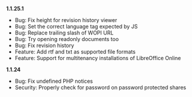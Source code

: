 **1.1.25.1**
- Bug: Fix height for revision history viewer
- Bug: Set the correct language tag expected by JS
- Bug: Replace trailing slash of WOPI URL
- Bug: Try opening readonly documents too
- Bug: Fix revision history
- Feature: Add rtf and txt as supported file formats
- Feature: Support for multitenancy installations of LibreOffice Online

**1.1.24**
- Bug: Fix undefined PHP notices
- Security: Properly check for password on password protected shares
